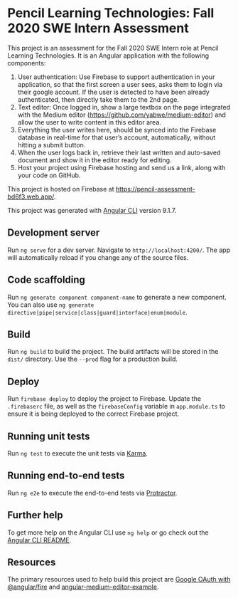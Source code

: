 # Pencil Learning Technologies: Fall 2020 SWE Intern Assessment

This project is an assessment for the Fall 2020 SWE Intern role at Pencil Learning Technologies. It is an Angular application with the following components:

1. User authentication: Use Firebase to support authentication in your application, so that
the first screen a user sees, asks them to login via their google account. If the user is
detected to have been already authenticated, then directly take them to the 2nd page.
2. Text editor: Once logged in, show a large textbox on the page integrated with the
Medium editor (https://github.com/yabwe/medium-editor) and allow the user to write
content in this editor area.
3. Everything the user writes here, should be synced into the Firebase database in
real-time for that user’s account, automatically, without hitting a submit button.
4. When the user logs back in, retrieve their last written and auto-saved document and
show it in the editor ready for editing.
5. Host your project using Firebase hosting and send us a link, along with your code on
GitHub.

This project is hosted on Firebase at https://pencil-assessment-bd6f3.web.app/.

This project was generated with [Angular CLI](https://github.com/angular/angular-cli) version 9.1.7.

## Development server

Run `ng serve` for a dev server. Navigate to `http://localhost:4200/`. The app will automatically reload if you change any of the source files.

## Code scaffolding

Run `ng generate component component-name` to generate a new component. You can also use `ng generate directive|pipe|service|class|guard|interface|enum|module`.

## Build

Run `ng build` to build the project. The build artifacts will be stored in the `dist/` directory. Use the `--prod` flag for a production build.

## Deploy

Run `firebase deploy` to deploy the project to Firebase. Update the `.firebaserc` file, as well as the `firebaseConfig` variable in `app.module.ts` to ensure it is being deployed to the correct Firebase project. 

## Running unit tests

Run `ng test` to execute the unit tests via [Karma](https://karma-runner.github.io).

## Running end-to-end tests

Run `ng e2e` to execute the end-to-end tests via [Protractor](http://www.protractortest.org/).

## Further help

To get more help on the Angular CLI use `ng help` or go check out the [Angular CLI README](https://github.com/angular/angular-cli/blob/master/README.md).

## Resources

The primary resources used to help build this project are [Google OAuth with @angular/fire](https://fireship.io/lessons/angularfire-google-oauth/) and [angular-medium-editor-example](https://stackblitz.com/edit/angular-medium-editor-example).